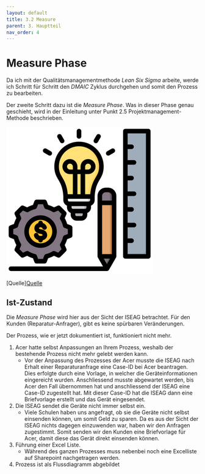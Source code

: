 ```yaml
---
layout: default
title: 3.2 Measure
parent: 3. Hauptteil
nav_order: 4
---
```

# Measure Phase

Da ich mit der Qualitätsmanagementmethode *Lean Six Sigma* arbeite, werde ich Schritt für Schritt den *DMAIC* Zyklus durchgehen und somit den Prozess zu bearbeiten. 

Der zweite Schritt dazu ist die *Measure Phase*. Was in dieser Phase genau geschieht, wird in der Einleitung unter Punkt 2.5 Projektmanagement-Methode beschrieben.

![Measure](../../ressources/bilder/rsz_design-process.png)

[Quelle][Quelle](../Quellenverzeichnis/index.md#measure)

## Ist-Zustand

Die *Measure Phase* wird hier aus der Sicht der ISEAG betrachtet. Für den Kunden (Reparatur-Anfrager), gibt es keine spürbaren Veränderungen.

Der Prozess, wie er jetzt dokumentiert ist, funktioniert nicht mehr. 
1. Acer hatte selbst Anpassungen an Ihrem Prozess, weshalb der bestehende Prozess nicht mehr gelebt werden kann.
	- Vor der Anpassung des Prozesses der Acer musste die ISEAG nach Erhalt einer Reparaturanfrage eine Case-ID bei Acer beantragen. Dies erfolgte durch eine Vorlage, in welcher die Geräteinformationen eingereicht wurden. Anschliessend musste abgewartet werden, bis Acer den Fall übernommen hat und anschliessend der ISEAG eine Case-ID zugestellt hat. Mit dieser Case-ID hat die ISEAG dann eine Briefvorlage erstellt und das Gerät eingesendet.
2. Die ISEAG sendet die Geräte nicht immer selbst ein.
	- Viele Schulen haben uns angefragt, ob sie die Geräte nicht selbst einsenden können, um somit Geld zu sparen. Da es aus der Sicht der ISEAG nichts dagegen einzuwenden war, haben wir den Anfragen zugestimmt. Somit senden wir den Kunden eine Briefvorlage für Acer, damit diese das Gerät direkt einsenden können.
3. Führung einer Excel Liste.
	- Während des ganzen Prozesses muss nebenbei noch eine Excelliste auf Sharepoint nachgetragen werden.
4. Prozess ist als Flussdiagramm abgebildet